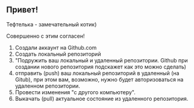 ## Привет!

Тефтелька - замечательный котик)

Совершенно с этим согласен!

1. Создали аккаунт на Github.com
2. Создать локальный репозиторий
3. "Подружить ваш локальный и удаленный репозитории. Github при создании нового репозитория подскажет как это можно сделать)
4. отправить (push) ваш локальный репозиторий в удаленный (на Gitub), при этом вам, возможно, нужно будет авторизоваться на удаленном репозитории.
5. Провести изменения "с другого компьютеру".
6. Выкачать (pull) актуальное состояние из удаленного репозитория.
